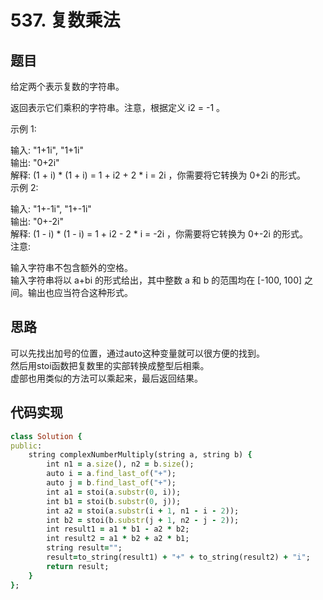 # 537. 复数乘法
## 题目
给定两个表示复数的字符串。  

返回表示它们乘积的字符串。注意，根据定义 i2 = -1 。  

示例 1:  

输入: "1+1i", "1+1i"  
输出: "0+2i"  
解释: (1 + i) * (1 + i) = 1 + i2 + 2 * i = 2i ，你需要将它转换为 0+2i 的形式。  
示例 2:  

输入: "1+-1i", "1+-1i"  
输出: "0+-2i"  
解释: (1 - i) * (1 - i) = 1 + i2 - 2 * i = -2i ，你需要将它转换为 0+-2i 的形式。   
注意:  

输入字符串不包含额外的空格。  
输入字符串将以 a+bi 的形式给出，其中整数 a 和 b 的范围均在 [-100, 100] 之间。输出也应当符合这种形式。  
## 思路
可以先找出加号的位置，通过auto这种变量就可以很方便的找到。  
然后用stoi函数把复数里的实部转换成整型后相乘。  
虚部也用类似的方法可以乘起来，最后返回结果。  
## 代码实现
```ruby
class Solution {
public:
    string complexNumberMultiply(string a, string b) {
        int n1 = a.size(), n2 = b.size();
        auto i = a.find_last_of("+");
        auto j = b.find_last_of("+");
        int a1 = stoi(a.substr(0, i));
        int b1 = stoi(b.substr(0, j));
        int a2 = stoi(a.substr(i + 1, n1 - i - 2));
        int b2 = stoi(b.substr(j + 1, n2 - j - 2));
        int result1 = a1 * b1 - a2 * b2;
        int result2 = a1 * b2 + a2 * b1;
        string result="";
        result=to_string(result1) + "+" + to_string(result2) + "i";
        return result;
    }
};
```
